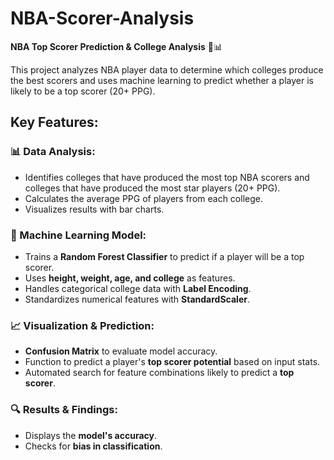 # NBA-Scorer-Analysis  
**NBA Top Scorer Prediction & College Analysis** 🏀📊  

This project analyzes NBA player data to determine which colleges produce the best scorers and uses machine learning to predict whether a player is likely to be a top scorer (20+ PPG).  

## Key Features:  

### 📊 Data Analysis:  
- Identifies colleges that have produced the most top NBA scorers and colleges that have produced the most star players (20+ PPG).  
- Calculates the average PPG of players from each college.  
- Visualizes results with bar charts.  

### 🤖 Machine Learning Model:  
- Trains a **Random Forest Classifier** to predict if a player will be a top scorer.  
- Uses **height, weight, age, and college** as features.  
- Handles categorical college data with **Label Encoding**.  
- Standardizes numerical features with **StandardScaler**.  

### 📈 Visualization & Prediction:  
- **Confusion Matrix** to evaluate model accuracy.  
- Function to predict a player's **top scorer potential** based on input stats.  
- Automated search for feature combinations likely to predict a **top scorer**.  

### 🔍 Results & Findings:  
- Displays the **model's accuracy**.  
- Checks for **bias in classification**.  
